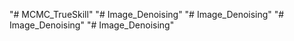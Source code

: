"# MCMC_TrueSkill" 
"# Image_Denoising" 
"# Image_Denoising" 
"# Image_Denoising" 
"# Image_Denoising" 
